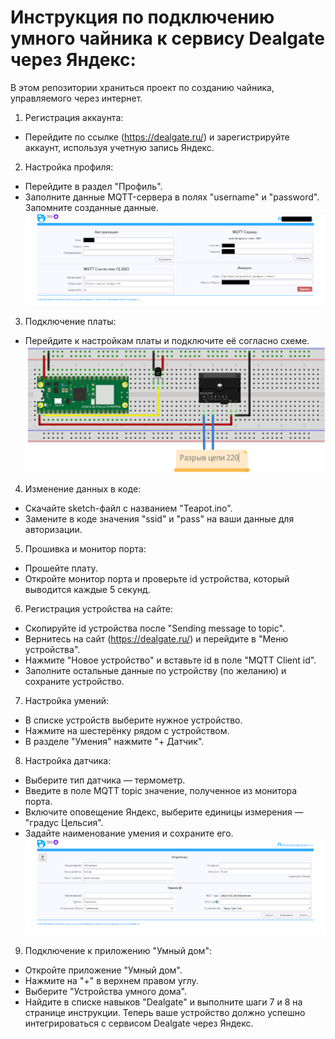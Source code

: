 # Инструкция по подключению умного чайника к сервису Dealgate через Яндекс:
В этом репозитории храниться проект по созданию чайника, управляемого через интернет.
1. Регистрация аккаунта:
  * Перейдите по ссылке (https://dealgate.ru/) и зарегистрируйте аккаунт, используя учетную запись Яндекс.
2. Настройка профиля:
  * Перейдите в раздел "Профиль".
  * Заполните данные MQTT-сервера в полях "username" и "password". Запомните созданные данные.
  ![](https://github.com/SSONHOK/Teapot/blob/main/lib/1.png)
3. Подключение платы:
  * Перейдите к настройкам платы и подключите её согласно схеме.
  ![](https://github.com/SSONHOK/Teapot/blob/main/lib/2.png)
4. Изменение данных в коде:

  * Скачайте sketch-файл с названием "Teapot.ino".
  * Замените в коде значения "ssid" и "pass" на ваши данные для авторизации.
5. Прошивка и монитор порта:

  * Прошейте плату.
  * Откройте монитор порта и проверьте id устройства, который выводится каждые 5 секунд.
6. Регистрация устройства на сайте:

  * Скопируйте id устройства после "Sending message to topic".
  * Вернитесь на сайт (https://dealgate.ru/) и перейдите в "Меню устройства".
  * Нажмите "Новое устройство" и вставьте id в поле "MQTT Client id".
  * Заполните остальные данные по устройству (по желанию) и сохраните устройство.
7. Настройка умений:

  * В списке устройств выберите нужное устройство.
  * Нажмите на шестерёнку рядом с устройством.
  * В разделе "Умения" нажмите "+ Датчик".
8. Настройка датчика:

  * Выберите тип датчика — термометр.
  * Введите в поле MQTT topic значение, полученное из монитора порта.
  * Включите оповещение Яндекс, выберите единицы измерения — "градус Цельсия".
  * Задайте наименование умения и сохраните его.
  ![](https://github.com/SSONHOK/Teapot/blob/main/lib/3.png)

9. Подключение к приложению "Умный дом":

  * Откройте приложение "Умный дом".
  * Нажмите на "+" в верхнем правом углу.
  * Выберите "Устройства умного дома".
  * Найдите в списке навыков "Dealgate" и выполните шаги 7 и 8 на странице инструкции.
Теперь ваше устройство должно успешно интегрироваться с сервисом Dealgate через Яндекс.
